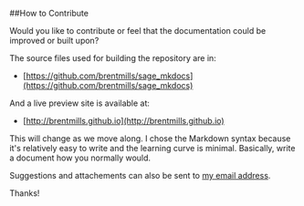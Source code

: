 ##How to Contribute

Would you like to contribute or feel that the documentation could be improved or built upon?

The source files used for building the repository are in:

- [https://github.com/brentmills/sage_mkdocs](https://github.com/brentmills/sage_mkdocs)

And a live preview site is available at:

- [http://brentmills.github.io](http://brentmills.github.io)

This will change as we move along. I chose the Markdown syntax because it's relatively easy to write and the learning curve is minimal. Basically, write a document how you normally would.

Suggestions and attachements can also be sent to [my email address](brent@hoodriverlibrary.org).

Thanks!

